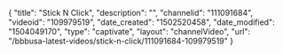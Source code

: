{
    "title": "Stick N Click",
    "description": "",
    "channelid": "111091684",
    "videoid": "109979519",
    "date_created": "1502520458",
    "date_modified": "1504049170",
    "type": "captivate",
    "layout": "channelVideo",
    "url": "\/bbbusa-latest-videos\/stick-n-click\/111091684-109979519"
}